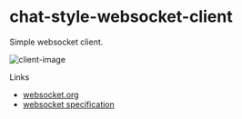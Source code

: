 # chat-style-websocket-client

Simple websocket client.

![client-image](https://user-images.githubusercontent.com/35373553/103175797-0cbba480-48b0-11eb-969b-21499c2358e5.png)

Links

- [websocket.org](https://www.websocket.org/index.html)
- [websocket specification](https://tools.ietf.org/html/rfc6455)
